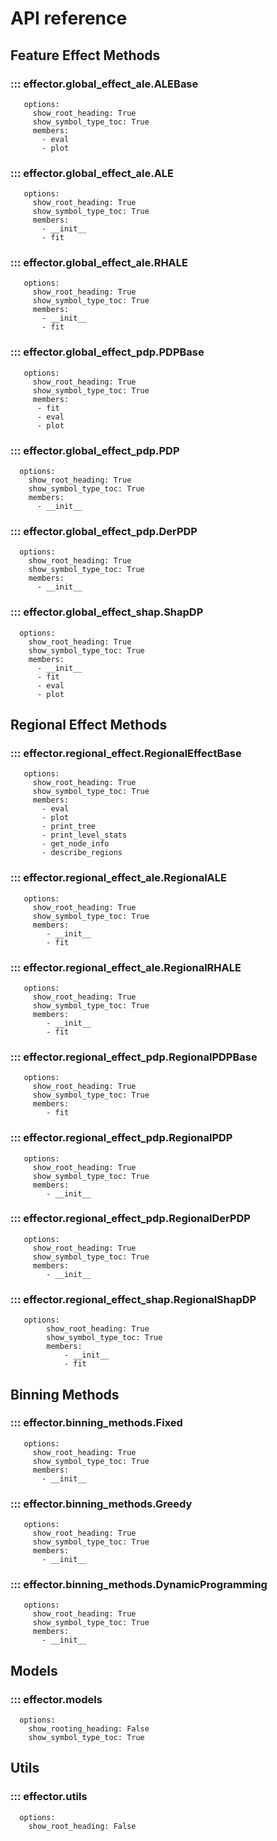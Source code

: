 # API reference

## Feature Effect Methods

### ::: effector.global_effect_ale.ALEBase
       options:
         show_root_heading: True
         show_symbol_type_toc: True
         members:
           - eval
           - plot

### ::: effector.global_effect_ale.ALE
       options:
         show_root_heading: True
         show_symbol_type_toc: True
         members:
           - __init__
           - fit

### ::: effector.global_effect_ale.RHALE
       options:
         show_root_heading: True
         show_symbol_type_toc: True
         members:
           - __init__
           - fit

### ::: effector.global_effect_pdp.PDPBase
       options:
         show_root_heading: True
         show_symbol_type_toc: True
         members:
          - fit
          - eval
          - plot


### ::: effector.global_effect_pdp.PDP
      options:
        show_root_heading: True
        show_symbol_type_toc: True
        members:
          - __init__

### ::: effector.global_effect_pdp.DerPDP
      options:
        show_root_heading: True
        show_symbol_type_toc: True
        members:
          - __init__

### ::: effector.global_effect_shap.ShapDP
      options:
        show_root_heading: True
        show_symbol_type_toc: True
        members:
          - __init__
          - fit
          - eval
          - plot

## Regional Effect Methods

### ::: effector.regional_effect.RegionalEffectBase
       options:
         show_root_heading: True
         show_symbol_type_toc: True
         members:
           - eval
           - plot
           - print_tree
           - print_level_stats
           - get_node_info           
           - describe_regions


### ::: effector.regional_effect_ale.RegionalALE
       options:
         show_root_heading: True
         show_symbol_type_toc: True
         members:
            - __init__
            - fit


### ::: effector.regional_effect_ale.RegionalRHALE
       options:
         show_root_heading: True
         show_symbol_type_toc: True
         members:
            - __init__
            - fit

### ::: effector.regional_effect_pdp.RegionalPDPBase
       options:
         show_root_heading: True
         show_symbol_type_toc: True
         members:
            - fit

### ::: effector.regional_effect_pdp.RegionalPDP
       options:
         show_root_heading: True
         show_symbol_type_toc: True
         members:
            - __init__

### ::: effector.regional_effect_pdp.RegionalDerPDP
       options:
         show_root_heading: True
         show_symbol_type_toc: True
         members:
            - __init__

### ::: effector.regional_effect_shap.RegionalShapDP
       options:
            show_root_heading: True
            show_symbol_type_toc: True
            members:
                - __init__
                - fit


## Binning Methods
### ::: effector.binning_methods.Fixed
       options:
         show_root_heading: True
         show_symbol_type_toc: True
         members:
           - __init__

### ::: effector.binning_methods.Greedy
       options:
         show_root_heading: True
         show_symbol_type_toc: True
         members:
           - __init__

### ::: effector.binning_methods.DynamicProgramming
       options:
         show_root_heading: True
         show_symbol_type_toc: True
         members:
           - __init__

## Models
### ::: effector.models
      options:
        show_rooting_heading: False
        show_symbol_type_toc: True

## Utils
### ::: effector.utils
      options:
        show_root_heading: False
